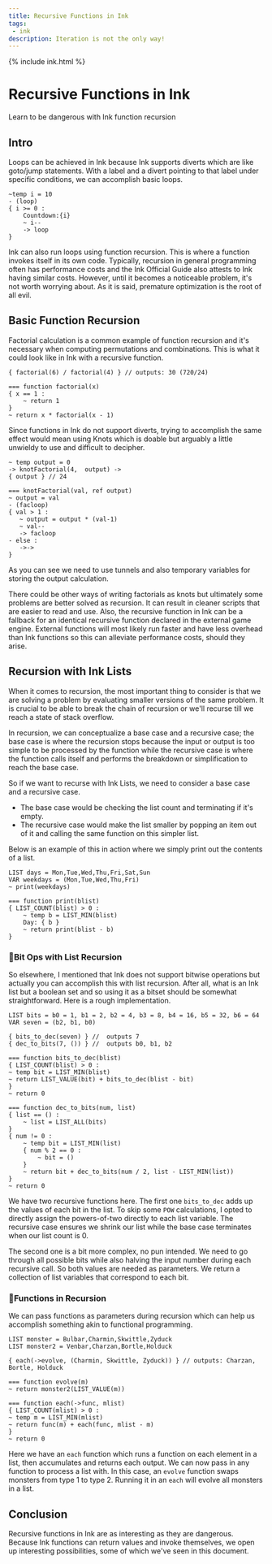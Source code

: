 ```yaml
---
title: Recursive Functions in Ink
tags: 
 - ink
description: Iteration is not the only way! 
---
```


{% include ink.html %}

# Recursive Functions in Ink
Learn to be dangerous with Ink function recursion

## Intro 
Loops can be achieved in Ink because Ink supports diverts which are like goto/jump statements. With a label and a divert pointing to that label under specific conditions, we can accomplish basic loops.

```ink
~temp i = 10
- (loop)
{ i >= 0 :
    Countdown:{i}
    ~ i--
    -> loop
}
``` 

Ink can also run loops using function recursion. This is where a function invokes itself in its own code. Typically, recursion in general programming often has performance costs and the Ink Official Guide also attests to Ink having similar costs. However, until it becomes a noticeable problem, it's not worth worrying about. As it is said, premature optimization is the root of all evil.

## Basic Function Recursion
Factorial calculation is a common example of function recursion and it's necessary when computing permutations and combinations. This is what it could look like in Ink with a recursive function. 

```ink
{ factorial(6) / factorial(4) } // outputs: 30 (720/24)

=== function factorial(x)
{ x == 1 :
    ~ return 1
}
~ return x * factorial(x - 1) 
```
Since functions in Ink do not support diverts, trying to accomplish the same effect would mean using Knots which is doable but arguably a little unwieldy to use and difficult to decipher.
```ink
~ temp output = 0
-> knotFactorial(4,  output) ->
{ output } // 24

=== knotFactorial(val, ref output)
~ output = val
- (facloop)
{ val > 1 :
   ~ output = output * (val-1)
   ~ val--
   -> facloop
- else :
   ->->
}
```

As you can see we need to use tunnels and also temporary variables for storing the output calculation. 

There could be other ways of writing factorials as knots but ultimately some problems are better solved as recursion. It can result in cleaner scripts that are easier to read and use. Also, the recursive function in Ink can be a fallback for an identical recursive function declared in the external game engine. External functions will most likely run faster and have less overhead than Ink functions so this can alleviate performance costs, should they arise. 

## Recursion with Ink Lists
When it comes to recursion, the most important thing to consider is that we are solving a problem by evaluating smaller versions of the same problem. It is crucial to be able to break the chain of recursion or we'll recurse till we reach a state of stack overflow. 

In recursion, we can conceptualize a base case and a recursive case; the base case is where the recursion stops because the input or output is too simple to be processed by the function while the recursive case is where the function calls itself and performs the breakdown or simplification to reach the base case.

So if we want to recurse with Ink Lists, we need to consider a base case and a recursive case. 
* The base case would be checking the list count and terminating if it's empty. 
* The recursive case would make the list smaller by popping an item out of it and calling the same function on this simpler list. 

Below is an example of this in action where we simply print out the contents of a list.

```ink
LIST days = Mon,Tue,Wed,Thu,Fri,Sat,Sun
VAR weekdays = (Mon,Tue,Wed,Thu,Fri)
~ print(weekdays)

=== function print(blist)
{ LIST_COUNT(blist) > 0 :
    ~ temp b = LIST_MIN(blist)
    Day: { b }
    ~ return print(blist - b)
}
```

### 🔁Bit Ops with List Recursion
So elsewhere, I mentioned that Ink does not support bitwise operations but actually you can accomplish this with list recursion. After all, what is an Ink list but a boolean set and so using it as a bitset should be somewhat straightforward. Here is a rough implementation.
```ink
LIST bits = b0 = 1, b1 = 2, b2 = 4, b3 = 8, b4 = 16, b5 = 32, b6 = 64
VAR seven = (b2, b1, b0)

{ bits_to_dec(seven) } //  outputs 7
{ dec_to_bits(7, ()) } //  outputs b0, b1, b2

=== function bits_to_dec(blist)
{ LIST_COUNT(blist) > 0 :
~ temp bit = LIST_MIN(blist)
~ return LIST_VALUE(bit) + bits_to_dec(blist - bit)
}
~ return 0

=== function dec_to_bits(num, list)
{ list == () : 
    ~ list = LIST_ALL(bits) 
}
{ num != 0 :
    ~ temp bit = LIST_MIN(list)
    { num % 2 == 0 :
        ~ bit = ()
    }
    ~ return bit + dec_to_bits(num / 2, list - LIST_MIN(list))
}
~ return 0
```

We have two recursive functions here. The first one `bits_to_dec` adds up the values of each bit in the list. To skip some `POW` calculations, I opted to directly assign the powers-of-two directly to each list variable. The recursive case ensures we shrink our list while the base case terminates when our list count is 0.

The second one is a bit more complex, no pun intended. We need to go through all possible bits while also halving the input number during each recursive call. So both values are needed as parameters. We return a collection of list variables that correspond to each bit. 

### 🔁Functions in Recursion
We can pass functions as parameters during recursion which can help us accomplish something akin to functional programming.

```ink
LIST monster = Bulbar,Charmin,Skwittle,Zyduck
LIST monster2 = Venbar,Charzan,Bortle,Holduck 

{ each(->evolve, (Charmin, Skwittle, Zyduck)) } // outputs: Charzan, Bortle, Holduck

=== function evolve(m)
~ return monster2(LIST_VALUE(m))

=== function each(->func, mlist)
{ LIST_COUNT(mlist) > 0 :
~ temp m = LIST_MIN(mlist)
~ return func(m) + each(func, mlist - m)
}
~ return 0
```

Here we have an `each` function which runs a function on each element in a list, then accumulates and returns each output. We can now pass in any function to process a list with. In this case, an `evolve` function swaps monsters from type 1 to type 2. Running it in an `each` will evolve all monsters in a list. 

## Conclusion
Recursive functions in Ink are as interesting as they are dangerous. Because Ink functions can return values and invoke themselves, we open up interesting possibilities, some of which we've seen in this document.
